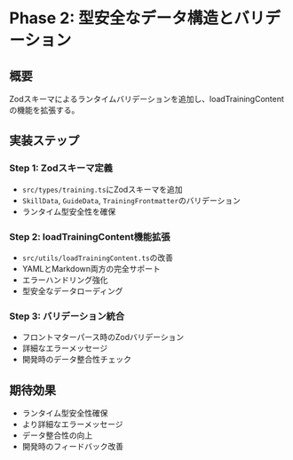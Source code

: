 # Phase 2: 型安全なデータ構造とバリデーション

## 概要
Zodスキーマによるランタイムバリデーションを追加し、loadTrainingContentの機能を拡張する。

## 実装ステップ

### Step 1: Zodスキーマ定義
- `src/types/training.ts`にZodスキーマを追加
- `SkillData`, `GuideData`, `TrainingFrontmatter`のバリデーション
- ランタイム型安全性を確保

### Step 2: loadTrainingContent機能拡張  
- `src/utils/loadTrainingContent.ts`の改善
- YAMLとMarkdown両方の完全サポート
- エラーハンドリング強化
- 型安全なデータローディング

### Step 3: バリデーション統合
- フロントマターパース時のZodバリデーション
- 詳細なエラーメッセージ
- 開発時のデータ整合性チェック

## 期待効果
- ランタイム型安全性確保
- より詳細なエラーメッセージ
- データ整合性の向上
- 開発時のフィードバック改善